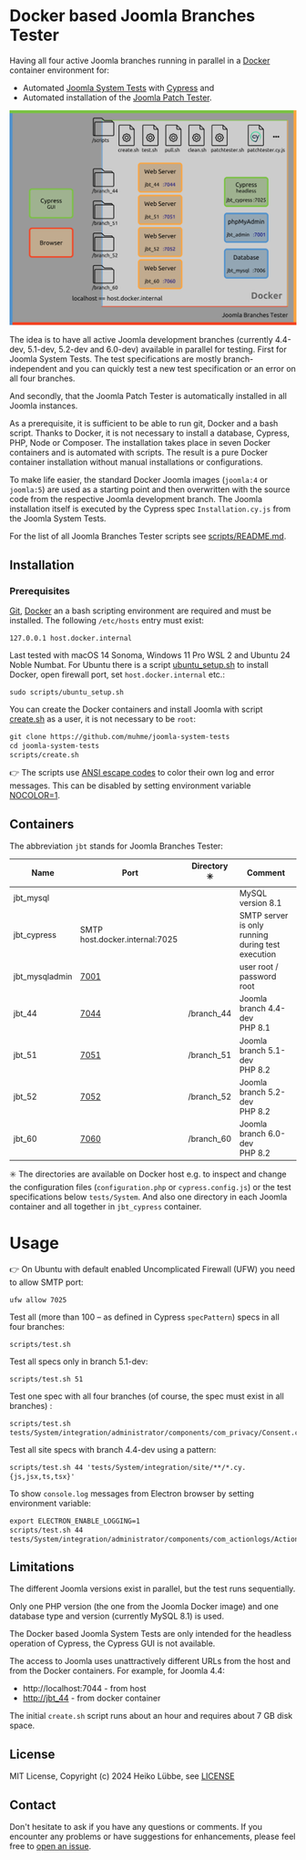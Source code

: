 # Docker based Joomla Branches Tester

Having all four active Joomla branches running in parallel in a [Docker](https://www.docker.com/) container environment for:
* Automated [Joomla System Tests](https://github.com/joomla/joomla-cms/tree/4.4-dev/tests/System) with [Cypress](https://www.cypress.io/) and
* Automated installation of the [Joomla Patch Tester](https://github.com/joomla-extensions/patchtester).

![Joomla Branches Software Architecture](images/joomla-branches-tester.svg)

The idea is to have all active Joomla development branches (currently 4.4-dev, 5.1-dev, 5.2-dev and 6.0-dev)
available in parallel for testing. First for Joomla System Tests.
The test specifications are mostly branch-independent
and you can quickly test a new test specification or an error on all four branches.

And secondly, that the Joomla Patch Tester is automatically installed in all Joomla instances.

As a prerequisite, it is sufficient to be able to run git, Docker and a bash script.
Thanks to Docker, it is not necessary to install a database, Cypress, PHP, Node or Composer.
The installation takes place in seven Docker containers and is automated with scripts.
The result is a pure Docker container installation without manual installations or configurations.

To make life easier, the standard Docker Joomla images (`joomla:4` or `joomla:5`) are used as a starting point and
then overwritten with the source code from the respective Joomla development branch.
The Joomla installation itself is executed by the Cypress spec `Installation.cy.js` from the Joomla System Tests.

For the list of all Joomla Branches Tester scripts see [scripts/README.md](scripts/README.md).

## Installation

### Prerequisites

[Git](https://git-scm.com/), [Docker](https://www.docker.com/) an a bash scripting environment are required and must be installed. The following `/etc/hosts` entry must exist:
```
127.0.0.1 host.docker.internal
```

Last tested with macOS 14 Sonoma, Windows 11 Pro WSL 2 and Ubuntu 24 Noble Numbat. For Ubuntu there is a script
[ubuntu_setup.sh](scripts/ubuntu_setup.sh) to install Docker, open firewall port, set `host.docker.internal` etc.:
```
sudo scripts/ubuntu_setup.sh
```

You can create the Docker containers and install Joomla with script [create.sh](scripts/create.sh) as a user, it is not necessary to be `root`:

```
git clone https://github.com/muhme/joomla-system-tests
cd joomla-system-tests
scripts/create.sh
```

:point_right: The scripts use [ANSI escape codes](https://en.wikipedia.org/wiki/ANSI_escape_code#Colors)
to color their own log and error messages.
This can be disabled by setting environment variable [NOCOLOR=1](https://no-color.org/).

## Containers

The abbreviation `jbt` stands for Joomla Branches Tester:

|Name|Port|Directory :eight_spoked_asterisk: |Comment|
|----|----|----------------------------------|-------|
|jbt_mysql| | | MySQL version 8.1 |
|jbt_cypress| SMTP host.docker.internal:7025 | | SMTP server is only running during test execution |
|jbt_mysqladmin|[7001](http://localhost:7001)| | user root / password root |
|jbt_44|[7044](http://localhost:7044)| /branch_44 | Joomla branch 4.4-dev<br />PHP 8.1 |
|jbt_51|[7051](http://localhost:7051)| /branch_51 | Joomla branch 5.1-dev<br />PHP 8.2 |
|jbt_52|[7052](http://localhost:7052)| /branch_52 | Joomla branch 5.2-dev<br />PHP 8.2 |
|jbt_60|[7060](http://localhost:7060)| /branch_60 | Joomla branch 6.0-dev<br />PHP 8.2 |

:eight_spoked_asterisk: The directories are available on Docker host e.g. to inspect and change the configuration
files (`configuration.php` or `cypress.config.js`) or the test specifications below `tests/System`.
And also one directory in each Joomla container and all together in `jbt_cypress` container.

# Usage

:point_right: On Ubuntu with default enabled Uncomplicated Firewall (UFW) you need to allow SMTP port:
```
ufw allow 7025
```

Test all (more than 100 – as defined in Cypress `specPattern`) specs in all four branches:
```
scripts/test.sh
```

Test all specs only in branch 5.1-dev:
```
scripts/test.sh 51
```

Test one spec with all four branches (of course, the spec must exist in all branches) :
```
scripts/test.sh tests/System/integration/administrator/components/com_privacy/Consent.cy.js
```

Test all site specs with branch 4.4-dev using a pattern:
```
scripts/test.sh 44 'tests/System/integration/site/**/*.cy.{js,jsx,ts,tsx}'
```

To show `console.log` messages from Electron browser by setting environment variable: 
```
export ELECTRON_ENABLE_LOGGING=1
scripts/test.sh 44 tests/System/integration/administrator/components/com_actionlogs/Actionlogs.cy.js
```

## Limitations

The different Joomla versions exist in parallel, but the test runs sequentially.

Only one PHP version (the one from the Joomla Docker image) and one database type and version (currently MySQL 8.1) is used.

The Docker based Joomla System Tests are only intended for the headless operation of Cypress, the Cypress GUI is not available.

The access to Joomla uses unattractively different URLs from the host and from the Docker containers. For example, for Joomla 4.4:
* http://localhost:7044 - from host
* [http://jbt_44](http://jbt_44) - from docker container

The initial `create.sh` script runs about an hour and requires about 7 GB disk space.

## License

MIT License, Copyright (c) 2024 Heiko Lübbe, see [LICENSE](LICENSE)

## Contact

Don't hesitate to ask if you have any questions or comments. If you encounter any problems or have suggestions for enhancements, please feel free to [open an issue](../../issues).
